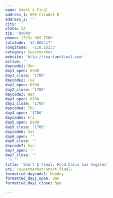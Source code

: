 ```yaml
---
name: Smart & Final
address_1: 600 Citadel Dr
address_2: ''
city: ''
state: CA
zip: '90040'
phone: (323) 869-7500
latitude: '34.005417'
longitude: '-118.15233'
category: Supermarket
website: 'http://smartandfinal.com'
active: ''
daycode1: Mon
day1_open: 0900
day1_close: '1700'
daycode2: Tue
day2_open: 0900
day2_close: '1700'
daycode3: Wed
day3_open: 0900
day3_close: '1700'
daycode4: Thu
day4_open: '1700'
daycode5: Fri
day5_open: 0900
day5_close: '1700'
daycode6: Sat
day6_open: ''
day6_close: ''
daycode7: Sun
day7_open: ''
day7_close: ''
'': ''
title: 'Smart & Final, Food Oasis Los Angeles'
uri: /supermarket/smart-final/
formatted_daycode1: Monday
formatted_day1_open: 9am
formatted_day1_close: 5pm

---
```

